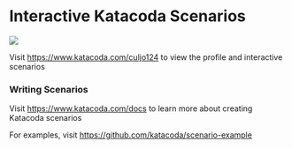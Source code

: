 # Interactive Katacoda Scenarios

[![](http://shields.katacoda.com/katacoda/culjo124/count.svg)](https://www.katacoda.com/culjo124 "Get your profile on Katacoda.com")

Visit https://www.katacoda.com/culjo124 to view the profile and interactive scenarios

### Writing Scenarios
Visit https://www.katacoda.com/docs to learn more about creating Katacoda scenarios

For examples, visit https://github.com/katacoda/scenario-example
